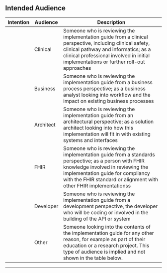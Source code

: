 ## Intended Audience

<table data-responsive>
    <thead>
        <tr>
            <th data-no-sort>Intention</th>
            <th>Audience</th>
            <th>Description</th>
        </tr>
    </thead>
    <tbody>
        <tr>
            <td><i class="fas fa-check text-success" />
            <td>Clinical</td>
            <td>Someone who is reviewing the implementation guide from a clinical perspective, including clinical safety, clinical pathway and informatics; as a clinical professional involved in initial implementations or further roll-out approaches</td>
        </tr>
        <tr>
            <td><i class="fas fa-times text-danger" />
            <td>Business</td>
            <td>Someone who is reviewing the implementation guide from a business process perspective; as a business analyst looking into workflow and the impact on existing business processes</td>
        </tr>
        <tr>
            <td><i class="fas fa-check text-success" />
            <td>Architect</td>
            <td>Someone who is reviewing the implementation guide from an architectural perspective; as a solution architect looking into how this implementation will fit in with existing systems and interfaces</td>
        </tr>
        <tr>
            <td><i class="fas fa-check text-success" />
            <td>FHIR</td>
            <td>Someone who is reviewing the implementation guide from a standards perspective; as a person with FHIR knowledge involved in reviewing the implementation guide for compliancy with the FHIR standard or alignment with other FHIR implementationss</td>
        </tr>
        <tr>
            <td><i class="fas fa-check text-success" />
            <td>Developer</td>
            <td>Someone who is reviewing the implementation guide from a development perspective, the developer who will be coding or involved in the building of the API or system</td>
        </tr>
        <tr>
            <td><i class="fas fa-check text-success" />
            <td>Other</td>
            <td>Someone looking into the contents of the implementation guide for any other reason, for example as part of their education or a research project. This type of audience is implied and not shown in the table below.</td>
        </tr>
    </tbody>
</table>

---